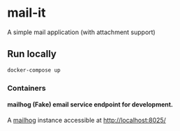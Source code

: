 # mail-it

A simple mail application (with attachment support)

## Run locally

```bash
docker-compose up
```

### Containers

#### mailhog (Fake) email service endpoint for development. 

A [mailhog](https://github.com/mailhog/MailHog) instance accessible at [http://localhost:8025/](http://localhost:8025/)

